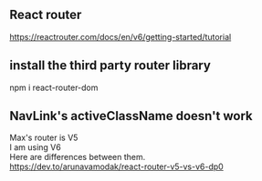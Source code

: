 ## React router

https://reactrouter.com/docs/en/v6/getting-started/tutorial

## install the third party router library

npm i react-router-dom

## NavLink's activeClassName doesn't work

Max's router is V5  
I am using V6  
Here are differences between them.  
https://dev.to/arunavamodak/react-router-v5-vs-v6-dp0
